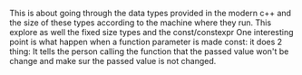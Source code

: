 This is about going through the data types provided in the modern c++ and the size of these types according to the machine where they run.
This explore as well the fixed size types and the const/constexpr
One interesting point is what happen when a function parameter is made const: it does 2 thing: It tells the person calling the function that the passed value won't be change and make sur the passed value is not changed.
